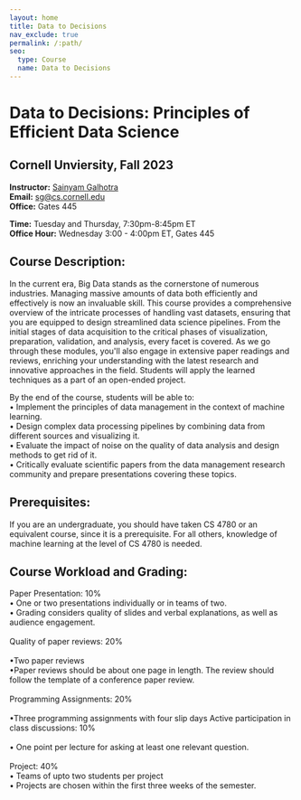 ```yaml
---
layout: home
title: Data to Decisions
nav_exclude: true
permalink: /:path/
seo:
  type: Course
  name: Data to Decisions
---
```


# Data to Decisions: Principles of Efficient Data Science

## Cornell Unviersity, Fall 2023

<b>Instructor:</b> <a href="https://sainyamgalhotra.com">Sainyam Galhotra</a> <br>
<b>Email:</b> sg@cs.cornell.edu<br>
<b>Office:</b> Gates 445<br>

<b>Time:</b> Tuesday and Thursday, 7:30pm-8:45pm ET <br>
<b>Office Hour:</b> Wednesday 3:00 - 4:00pm ET, Gates 445<br>

## Course Description:
In the current era, Big Data stands as the cornerstone of numerous industries. Managing massive amounts of data both efficiently and effectively is now an invaluable skill. This course provides a comprehensive overview of the intricate processes of handling vast datasets, ensuring that you are equipped to design streamlined data science pipelines. From the initial stages of data acquisition to the critical phases of visualization, preparation, validation, and analysis, every facet is covered. As we go through these modules, you'll also engage in extensive paper readings and reviews, enriching your understanding with the latest research and innovative approaches in the field. Students will apply the learned techniques as a part of an open-ended project.

By the end of the course, students will be able to:
<br> &#x2022; Implement the principles of data management in the context of machine learning.
<br> &#x2022; Design complex data processing pipelines by combining data from different
sources and visualizing it.
<br> &#x2022; Evaluate the impact of noise on the quality of data analysis and design methods
to get rid of it.
<br> &#x2022; Critically evaluate scientific papers from the data management research
community and prepare presentations covering these topics.


## Prerequisites:
If you are an undergraduate, you should have taken CS 4780 or an equivalent course, since it is a prerequisite. For all others, knowledge of machine learning at the level of CS 4780 is needed. 

## Course Workload and Grading:
Paper Presentation: 10%
 <br> &#x2022; One or two presentations individually or in teams of two.
 <br> &#x2022; Grading considers quality of slides and verbal explanations, as well as audience engagement.
 <br><br>
Quality of paper reviews: 20%<br>
 <br> &#x2022;Two paper reviews
 <br> &#x2022;Paper reviews should be about one page in length. The review should follow the template of a conference paper review. 
 <br><br>
Programming Assignments: 20%<br>
<br> &#x2022;Three programming assignments with four slip days
Active participation in class discussions: 10%<br>
<br> &#x2022; One point per lecture for asking at least one relevant question.<br><br>
Project: 40%
<br> &#x2022; Teams of upto two students per project
<br> &#x2022; Projects are chosen within the first three weeks of the semester.
